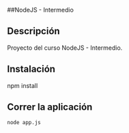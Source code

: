 ##NodeJS - Intermedio

## Descripción
Proyecto del curso NodeJS - Intermedio. 

## Instalación

npm install

## Correr la aplicación

```
node app.js 
```